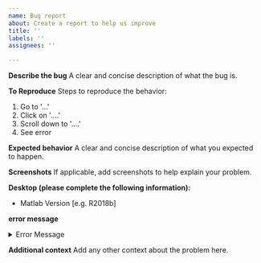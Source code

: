 ```yaml
---
name: Bug report
about: Create a report to help us improve
title: ''
labels: ''
assignees: ''

---
```


**Describe the bug**
A clear and concise description of what the bug is.

**To Reproduce**
Steps to reproduce the behavior:
1. Go to '...'
2. Click on '....'
3. Scroll down to '....'
4. See error

**Expected behavior**
A clear and concise description of what you expected to happen.

**Screenshots**
If applicable, add screenshots to help explain your problem.

**Desktop (please complete the following information):**
 - Matlab Version [e.g. R2018b]

**error message**
<details><summary>Error Message</summary>

```Matlab
Exception in thread "AWT-EventQueue-0": java.lang.NullPointerException
	at at.mep.editor.EditorApp.remKeyStrokes(EditorApp.java:317)
	at at.mep.editor.EditorApp.remKeyStrokes(EditorApp.java:313)
```

</details>


**Additional context**
Add any other context about the problem here.
